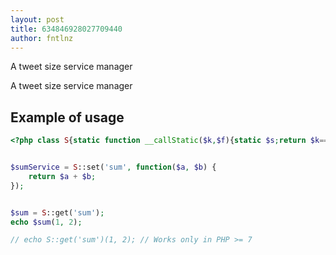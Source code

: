 ```yaml
---
layout: post
title: 634846928027709440
author: fntlnz
---
```


A tweet size service manager

<!--more-->

A tweet size service manager

## Example of usage

```php
<?php class S{static function __callStatic($k,$f){static $s;return $k=='get'?$s[$f[0]]:$s[$f[0]]=$f[1];}} 


$sumService = S::set('sum', function($a, $b) {
    return $a + $b;
});


$sum = S::get('sum');
echo $sum(1, 2);

// echo S::get('sum')(1, 2); // Works only in PHP >= 7
```
